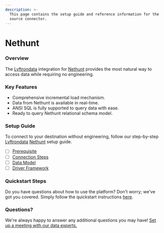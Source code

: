 ```yaml
---
description: >-
  This page contains the setup guide and reference information for the Nethunt
  source connector.
---
```


# Nethunt

### Overview

The [Lyftrondata](https://www.lyftrondata.com/) integration for [Nethunt](None/) provides the most natural way to access data while requiring no engineering.

### Key Features

* Comprehensive incremental load mechanism.
* Data from Nethunt is available in real-time.
* ANSI SQL is fully supported to query data with ease.
* Ready to query Nethunt relational schema model.

### Setup Guide

To connect to your destination without engineering, follow our step-by-step [Lyftrondata](https://www.lyftrondata.com/) [Nethunt](None/) setup guide.

* [ ] [Prerequisite](prerequisite.md)
* [ ] [Connection Steps](connection-steps.md)
* [ ] [Data Model](data-model/erd.md)
* [ ] [Driver Framework](driver-framework/)

### Quickstart Steps

Do you have questions about how to use the platform? Don't worry; we've got you covered. Simply follow the quickstart instructions [here](../../).

### Questions? <a href="#questions" id="questions"></a>

We're always happy to answer any additional questions you may have! [Set up a meeting with our data experts.](https://www.lyftrondata.com/book-a-meeting/)
